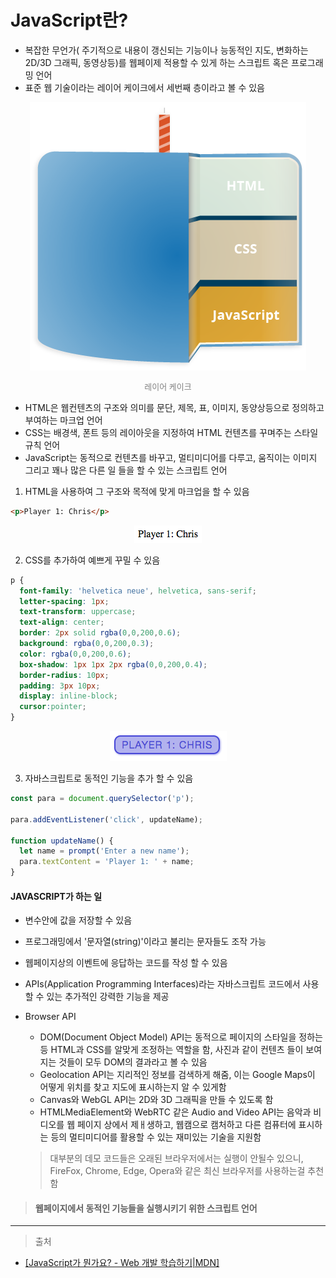 # JavaScript란?

- 복잡한 무언가( 주기적으로 내용이 갱신되는 기능이나 능동적인 지도, 변화하는 2D/3D 그래픽, 동영상등)를 웹페이제 적용할 수 있게 하는 스크립트 혹은 프로그래밍 언어
- 표준 웹 기술이라는 레이어 케이크에서 세번째 층이라고 볼 수 있음

<div align="center">
    <img src="./images/layer_cake.png"/>
    <p style="font-size:13px; color:gray;">레이어 케이크</p>
</div>

- HTML은 웹컨텐츠의 구조와 의미를 문단, 제목, 표, 이미지, 동양상등으로 정의하고 부여하는 마크업 언어
- CSS는 배경색, 폰트 등의 레이아웃을 지정하여 HTML 컨텐츠를 꾸며주는 스타일 규칙 언어
- JavaScript는 동적으로 컨텐츠를 바꾸고, 멀티미디어를 다루고, 움직이는 이미지 그리고 꽤나 많은 다른 일 들을 할 수 있는 스크립트 언어

1. HTML을 사용하여 그 구조와 목적에 맞게 마크업을 할 수 있음

```HTML
<p>Player 1: Chris</p>
```

<div align="center">
    <img src="./images/javascript_html_01.png"/>
</div>

2. CSS를 추가하여 예쁘게 꾸밀 수 있음

```CSS
p {
  font-family: 'helvetica neue', helvetica, sans-serif;
  letter-spacing: 1px;
  text-transform: uppercase;
  text-align: center;
  border: 2px solid rgba(0,0,200,0.6);
  background: rgba(0,0,200,0.3);
  color: rgba(0,0,200,0.6);
  box-shadow: 1px 1px 2px rgba(0,0,200,0.4);
  border-radius: 10px;
  padding: 3px 10px;
  display: inline-block;
  cursor:pointer;
}
```

<div align="center">
    <img src="./images/javascript_css_01.png"/>
</div>

3. 자바스크립트로 동적인 기능을 추가 할 수 있음

```Javascript
const para = document.querySelector('p');

para.addEventListener('click', updateName);

function updateName() {
  let name = prompt('Enter a new name');
  para.textContent = 'Player 1: ' + name;
}
```

#### JAVASCRIPT가 하는 일

- 변수안에 값을 저장할 수 있음
- 프로그래밍에서 '문자열(string)'이라고 불리는 문자들도 조작 가능
- 웹페이지상의 이벤트에 응답하는 코드를 작성 할 수 있음
- APIs(Application Programming Interfaces)라는 자바스크립트 코드에서 사용 할 수 있는 추가적인 강력한 기능을 제공
- Browser API
  - DOM(Document Object Model) API는 동적으로 페이지의 스타일을 정하는 등 HTML과 CSS를 알맞게 조정하는 역할을 함, 사진과 같이 컨텐츠 들이 보여지는 것들이 모두 DOM의 결과라고 볼 수 있음
  - Geolocation API는 지리적인 정보를 검색하게 해줌, 이는 Google Maps이 어떻게 위치를 찾고 지도에 표시하는지 알 수 있게함
  - Canvas와 WebGL API는 2D와 3D 그래픽을 만들 수 있도록 함
  - HTMLMediaElement와 WebRTC 같은 Audio and Video API는 음악과 비디오를 웹 페이지 상에서 제ㅐ생하고, 웹캠으로 캠처하고 다른 컴퓨터에 표시하는 등의 멀티미디어를 활용할 수 있는 재미있는 기술을 지원함

  > 대부분의 데모 코드들은 오래된 브라우저에서는 실행이 안될수 있으니, FireFox, Chrome, Edge, Opera와 같은 최신 브라우저를 사용하는걸 추천함

> #### 웹페이지에서 동적인 기능들을 실행시키기 위한 스크립트 언어

---

> 출처

- [[JavaScript가 뭔가요? - Web 개발 학습하기|MDN]](https://developer.mozilla.org/ko/docs/Learn/JavaScript/First_steps/What_is_JavaScript)
